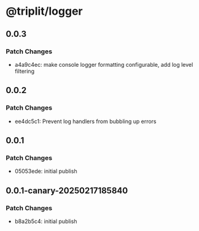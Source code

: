 # @triplit/logger

## 0.0.3

### Patch Changes

- a4a9c4ec: make console logger formatting configurable, add log level filtering

## 0.0.2

### Patch Changes

- ee4dc5c1: Prevent log handlers from bubbling up errors

## 0.0.1

### Patch Changes

- 05053ede: initial publish

## 0.0.1-canary-20250217185840

### Patch Changes

- b8a2b5c4: initial publish

